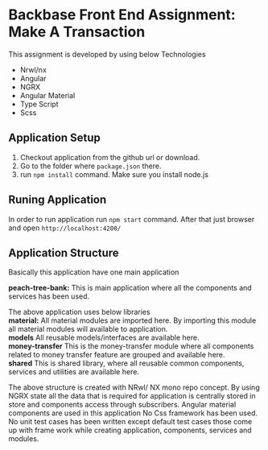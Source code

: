 # Backbase Front End Assignment: Make A Transaction
This assignment is developed by using below Technologies
  - Nrwl/nx
  - Angular
  - NGRX
  - Angular Material
  - Type Script
  - Scss


## Application Setup
1. Checkout application from the github url or download.
2. Go to the folder where `package.json` there.
3. run `npm install` command. Make sure you install node.js

## Runing Application
In order to run application run `npm start` command. After that just browser and open `http://localhost:4200/`

## Application Structure
Basically this application have one main application

**peach-tree-bank:** This is main application where all the components and services has been used.

The above application uses below libraries   
**material:** All material modules are imported here. By importing this module all material modules will available to application.   
**models** All reusable models/interfaces are available here.     
**money-transfer** This is the money-transfer module where all components related to money transfer feature are grouped and available here.     
**shared** This is shared library, where all reusable common components, services and utilities are available here.

The above structure is created with NRwl/ NX mono repo concept.
By using NGRX state all the data that is required for application is centrally stored in store and components access through subscribers.
Angular material components are used in this application
No Css framework has been used.
No unit test cases has been written except default test cases those come up with frame work while creating application, components, services and modules.

